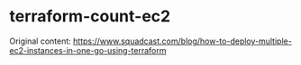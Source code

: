# terraform-count-ec2
Original content:
https://www.squadcast.com/blog/how-to-deploy-multiple-ec2-instances-in-one-go-using-terraform
